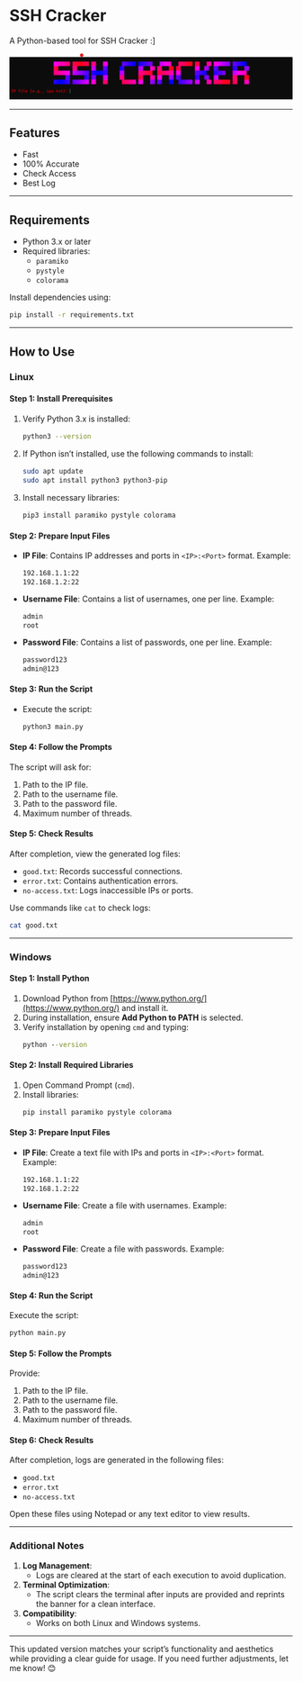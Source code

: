 # SSH Cracker

A Python-based tool for SSH Cracker :]

![Screenshot of Tool](tool_screenshot.png)

---

## Features
  - Fast
  - 100% Accurate
  - Check Access
  - Best Log 

---

## Requirements
- Python 3.x or later
- Required libraries:
  - `paramiko`
  - `pystyle`
  - `colorama`

Install dependencies using:
```bash
pip install -r requirements.txt
```

---

## How to Use

### Linux
#### Step 1: Install Prerequisites
1. Verify Python 3.x is installed:
   ```bash
   python3 --version
   ```
2. If Python isn’t installed, use the following commands to install:
   ```bash
   sudo apt update
   sudo apt install python3 python3-pip
   ```
3. Install necessary libraries:
   ```bash
   pip3 install paramiko pystyle colorama
   ```

#### Step 2: Prepare Input Files
- **IP File**: Contains IP addresses and ports in `<IP>:<Port>` format. Example:
  ```
  192.168.1.1:22
  192.168.1.2:22
  ```
- **Username File**: Contains a list of usernames, one per line. Example:
  ```
  admin
  root
  ```
- **Password File**: Contains a list of passwords, one per line. Example:
  ```
  password123
  admin@123
  ```

#### Step 3: Run the Script
- Execute the script:
  ```bash
  python3 main.py
  ```

#### Step 4: Follow the Prompts
The script will ask for:
1. Path to the IP file.
2. Path to the username file.
3. Path to the password file.
4. Maximum number of threads.

#### Step 5: Check Results
After completion, view the generated log files:
- `good.txt`: Records successful connections.
- `error.txt`: Contains authentication errors.
- `no-access.txt`: Logs inaccessible IPs or ports.

Use commands like `cat` to check logs:
```bash
cat good.txt
```

---

### Windows
#### Step 1: Install Python
1. Download Python from [https://www.python.org/](https://www.python.org/) and install it.
2. During installation, ensure **Add Python to PATH** is selected.
3. Verify installation by opening `cmd` and typing:
   ```cmd
   python --version
   ```

#### Step 2: Install Required Libraries
1. Open Command Prompt (`cmd`).
2. Install libraries:
   ```cmd
   pip install paramiko pystyle colorama
   ```

#### Step 3: Prepare Input Files
- **IP File**: Create a text file with IPs and ports in `<IP>:<Port>` format. Example:
  ```
  192.168.1.1:22
  192.168.1.2:22
  ```
- **Username File**: Create a file with usernames. Example:
  ```
  admin
  root
  ```
- **Password File**: Create a file with passwords. Example:
  ```
  password123
  admin@123
  ```

#### Step 4: Run the Script
Execute the script:
```cmd
python main.py
```

#### Step 5: Follow the Prompts
Provide:
1. Path to the IP file.
2. Path to the username file.
3. Path to the password file.
4. Maximum number of threads.

#### Step 6: Check Results
After completion, logs are generated in the following files:
- `good.txt`
- `error.txt`
- `no-access.txt`

Open these files using Notepad or any text editor to view results.

---

### Additional Notes
1. **Log Management**:
   - Logs are cleared at the start of each execution to avoid duplication.
2. **Terminal Optimization**:
   - The script clears the terminal after inputs are provided and reprints the banner for a clean interface.
3. **Compatibility**:
   - Works on both Linux and Windows systems.

---

This updated version matches your script’s functionality and aesthetics while providing a clear guide for usage. If you need further adjustments, let me know! 😊
